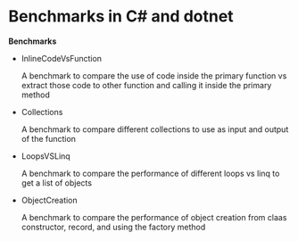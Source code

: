 # Benchmarks in C# and dotnet

**Benchmarks**

* InlineCodeVsFunction

  A benchmark to compare the use of code inside the primary function vs extract those code to other function and calling it inside the primary method
  
* Collections
 
  A benchmark to compare different collections to use as input and output of the function
  
* LoopsVSLinq
  
  A benchmark to  compare the performance of different loops vs linq to get a list of objects

* ObjectCreation

  A benchmark to compare the performance of object creation from claas constructor, record, and using the factory method
